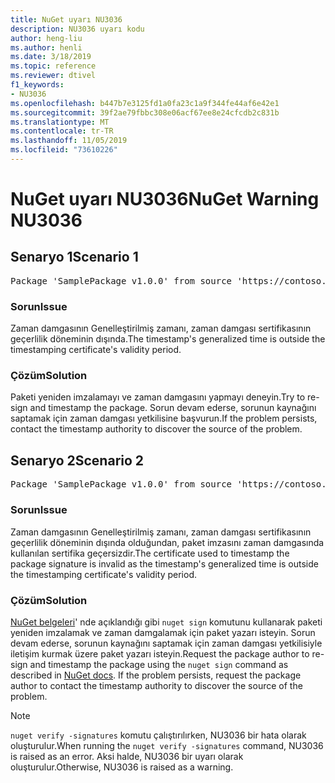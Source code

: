 ```yaml
---
title: NuGet uyarı NU3036
description: NU3036 uyarı kodu
author: heng-liu
ms.author: henli
ms.date: 3/18/2019
ms.topic: reference
ms.reviewer: dtivel
f1_keywords:
- NU3036
ms.openlocfilehash: b447b7e3125fd1a0fa23c1a9f344fe44af6e42e1
ms.sourcegitcommit: 39f2ae79fbbc308e06acf67ee8e24cfcdb2c831b
ms.translationtype: MT
ms.contentlocale: tr-TR
ms.lasthandoff: 11/05/2019
ms.locfileid: "73610226"
---
```

# <a name="nuget-warning-nu3036"></a><span data-ttu-id="db11f-103">NuGet uyarı NU3036</span><span class="sxs-lookup"><span data-stu-id="db11f-103">NuGet Warning NU3036</span></span>

## <a name="scenario-1"></a><span data-ttu-id="db11f-104">Senaryo 1</span><span class="sxs-lookup"><span data-stu-id="db11f-104">Scenario 1</span></span>

<pre>Package 'SamplePackage v1.0.0' from source 'https://contoso.com/index.json': The timestamp's generalized time is outside the timestamping certificate's validity period.</pre>

### <a name="issue"></a><span data-ttu-id="db11f-105">Sorun</span><span class="sxs-lookup"><span data-stu-id="db11f-105">Issue</span></span>

<span data-ttu-id="db11f-106">Zaman damgasının Genelleştirilmiş zamanı, zaman damgası sertifikasının geçerlilik döneminin dışında.</span><span class="sxs-lookup"><span data-stu-id="db11f-106">The timestamp's generalized time is outside the timestamping certificate's validity period.</span></span>


### <a name="solution"></a><span data-ttu-id="db11f-107">Çözüm</span><span class="sxs-lookup"><span data-stu-id="db11f-107">Solution</span></span>

<span data-ttu-id="db11f-108">Paketi yeniden imzalamayı ve zaman damgasını yapmayı deneyin.</span><span class="sxs-lookup"><span data-stu-id="db11f-108">Try to re-sign and timestamp the package.</span></span> <span data-ttu-id="db11f-109">Sorun devam ederse, sorunun kaynağını saptamak için zaman damgası yetkilisine başvurun.</span><span class="sxs-lookup"><span data-stu-id="db11f-109">If the problem persists, contact the timestamp authority to discover the source of the problem.</span></span>



## <a name="scenario-2"></a><span data-ttu-id="db11f-110">Senaryo 2</span><span class="sxs-lookup"><span data-stu-id="db11f-110">Scenario 2</span></span>

<pre>Package 'SamplePackage v1.0.0' from source 'https://contoso.com/index.json': The primary signature's timestamp's generalized time is outside the timestamping certificate's validity period.</pre>

### <a name="issue"></a><span data-ttu-id="db11f-111">Sorun</span><span class="sxs-lookup"><span data-stu-id="db11f-111">Issue</span></span>

<span data-ttu-id="db11f-112">Zaman damgasının Genelleştirilmiş zamanı, zaman damgası sertifikasının geçerlilik döneminin dışında olduğundan, paket imzasını zaman damgasında kullanılan sertifika geçersizdir.</span><span class="sxs-lookup"><span data-stu-id="db11f-112">The certificate used to timestamp the package signature is invalid as the timestamp's generalized time is outside the timestamping certificate's validity period.</span></span>


### <a name="solution"></a><span data-ttu-id="db11f-113">Çözüm</span><span class="sxs-lookup"><span data-stu-id="db11f-113">Solution</span></span>

<span data-ttu-id="db11f-114">[NuGet belgeleri](https://docs.microsoft.com/nuget/create-packages/sign-a-package)' nde açıklandığı gibi `nuget sign` komutunu kullanarak paketi yeniden imzalamak ve zaman damgalamak için paket yazarı isteyin. Sorun devam ederse, sorunun kaynağını saptamak için zaman damgası yetkilisiyle iletişim kurmak üzere paket yazarı isteyin.</span><span class="sxs-lookup"><span data-stu-id="db11f-114">Request the package author to re-sign and timestamp the package using the `nuget sign` command as described in [NuGet docs](https://docs.microsoft.com/nuget/create-packages/sign-a-package). If the problem persists, request the package author to contact the timestamp authority to discover the source of the problem.</span></span>


> [!Note]
> <span data-ttu-id="db11f-115">`nuget verify -signatures` komutu çalıştırılırken, NU3036 bir hata olarak oluşturulur.</span><span class="sxs-lookup"><span data-stu-id="db11f-115">When running the `nuget verify -signatures` command, NU3036 is raised as an error.</span></span> <span data-ttu-id="db11f-116">Aksi halde, NU3036 bir uyarı olarak oluşturulur.</span><span class="sxs-lookup"><span data-stu-id="db11f-116">Otherwise, NU3036 is raised as a warning.</span></span>
